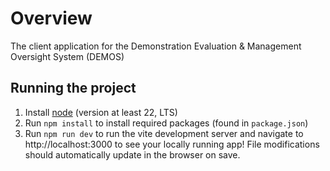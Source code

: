 # Overview

The client application for the Demonstration Evaluation & Management Oversight System (DEMOS)

## Running the project

1. Install [node](https://nodejs.org/en/download) (version at least 22, LTS)
2. Run `npm install` to install required packages (found in `package.json`)
3. Run `npm run dev` to run the vite development server and navigate to http://localhost:3000 to see your locally running app! File modifications should automatically update in the browser on save.
